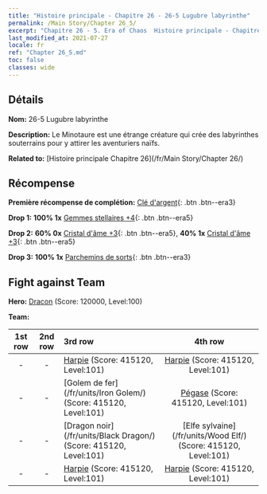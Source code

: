 ```yaml
---
title: "Histoire principale - Chapitre 26 - 26-5 Lugubre labyrinthe"
permalink: /Main Story/Chapter 26_5/
excerpt: "Chapitre 26 - 5. Era of Chaos  Histoire principale - Chapitre 26_5. 26-5 Lugubre labyrinthe"
last_modified_at: 2021-07-27
locale: fr
ref: "Chapter 26_5.md"
toc: false
classes: wide
---
```


## Détails

 **Nom:** 26-5 Lugubre labyrinthe

 **Description:** Le Minotaure est une étrange créature qui crée des labyrinthes souterrains pour y attirer les aventuriers naïfs.

 **Related to:** [Histoire principale Chapitre 26](/fr/Main Story/Chapter 26/)

## Récompense

 **Première récompense de complétion:** [Clé d'argent](/ItemsFR/con_693/){: .btn .btn--era3}

 **Drop 1:** **100% 1x** [Gemmes stellaires +4](/ItemsFR/mat_93/){: .btn .btn--era5}

 **Drop 2:** **60% 0x** [Cristal d'âme +3](/ItemsFR/mat_87/){: .btn .btn--era5}, **40% 1x** [Cristal d'âme +3](/ItemsFR/mat_87/){: .btn .btn--era5}

 **Drop 3:** **100% 1x** [Parchemins de sorts](/ItemsFR/con_694/){: .btn .btn--era3}


## Fight against Team
 **Hero:** [Dracon](/fr/heroes/Dracon/) (Score: 120000, Level:100)

 **Team:**


  | 1st row | 2nd row | 3rd row | 4th row |
  |:----:|:----:|:----|:----:|
  | - | - | [Harpie](/fr/units/Harpy/) (Score: 415120, Level:101)  | [Harpie](/fr/units/Harpy/) (Score: 415120, Level:101)  |
  | - | - | [Golem de fer](/fr/units/Iron Golem/) (Score: 415120, Level:101)  | [Pégase](/fr/units/Pegasus/) (Score: 415120, Level:101)  |
  | - | - | [Dragon noir](/fr/units/Black Dragon/) (Score: 415120, Level:101)  | [Elfe sylvaine](/fr/units/Wood Elf/) (Score: 415120, Level:101)  |
  | - | - | [Harpie](/fr/units/Harpy/) (Score: 415120, Level:101)  | [Harpie](/fr/units/Harpy/) (Score: 415120, Level:101)  |


